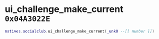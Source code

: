 # ui_challenge_make_current `0x04A3022E`

```lua
natives.socialclub.ui_challenge_make_current(_unk0 --[[ number ]])
```